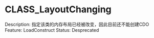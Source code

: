 # CLASS_LayoutChanging

Description: 指定该类的内存布局已经被改变，因此目前还不能创建CDO
Feature: LoadConstruct
Status: Desprecated
